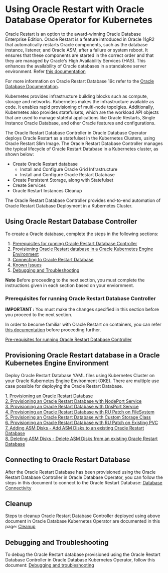 # Using Oracle Restart with Oracle Database Operator for Kubernetes

Oracle Restart is an option to the award-winning Oracle Database Enterprise Edition. Oracle Restart is a feature introduced in Oracle 11gR2 that automatically restarts Oracle components, such as the database instance, listener, and Oracle ASM, after a failure or system reboot. It ensures that these components are started in the correct order and that they are managed by Oracle's High Availability Services (HAS). This enhances the availability of Oracle databases in a standalone server environment. Refer [this documentation](https://docs.oracle.com/cd/E18283_01/server.112/e17120/restart001.htm)

For more information on Oracle Restart Database 19c refer to the [Oracle Database Documentation](http://docs.oracle.com/en/database/).

Kubernetes provides infrastructure building blocks such as compute, storage and networks. Kubernetes makes the infrastructure available as code. It enables rapid provisioning of multi-node topolgies. Additionally, Kubernetes also provides statefulsets, which are the workload API objects that are used to manage stateful applications like Oracle Restarts, Single Instance Oracle Database, and other Oracle features and configurations.

The Oracle Restart Database Controller in Oracle Database Operator deploys Oracle Restart as a statefulset in the Kubernetes Clusters, using Oracle Restart Slim Image. The Oracle Restart Database Controller manages the typical lifecycle of Oracle Restart Database in a Kubernetes cluster, as shown below:

* Create Oracle Restart database
  * Install and Configure Oracle Grid Infrastructure
  * Install and Configure Oracle Restart Database
* Create Persistent Storage, along with Statefulset
* Create Services
* Oracle Restart Instances Cleanup

The Oracle Restart Database Controller provides end-to-end automation of Oracle Restart Database Deployment in a Kubernetes Cluster.

## Using Oracle Restart Database Controller

To create a Oracle database, complete the steps in the following sections:

1. [Prerequisites for running Oracle Restart Database Controller](#prerequisites-for-running-oracle-restart-database-controller)  
2. [Provisioning Oracle Restart database in a Oracle Kubernetes Engine Environment](#provisioning-oracle-restart-database-in-a-oracle-kubernetes-engine-environment)
3. [Connecting to Oracle Restart Database](#connecting-to-oracle-restart-database)
4. [Known Issues](#known-issues)
5. [Debugging and Troubleshooting](#debugging-and-troubleshooting)

**Note** Before proceeding to the next section, you must complete the instructions given in each section based on your enviornment.

### Prerequisites for running Oracle Restart Database Controller

**IMPORTANT :** You must make the changes specified in this section before you proceed to the next section.

In order to become familiar with Oracle Restart on containers, you can refer [this documentation](https://github.com/oracle/docker-images/blob/main/OracleDatabase/RAC/OracleRealApplicationClusters/docs/orestart/README.md) before proceeding further.

[Pre-requisites for running Oracle Restart Database Controller](./provisioning/prerequisites_oracle_restart_db.md)

## Provisioning Oracle Restart database in a Oracle Kubernetes Engine Environment

Deploy Oracle Restart Database YAML files using Kubernetes Cluster on your Oracle Kubernetes Engine Environment (OKE). There are multiple use case possible for deploying the Oracle Restart Database.

[1. Provisioning an Oracle Restart Database](./provisioning/provisioning_oracle_restart_db.md)  
[2. Provisioning an Oracle Restart Database with NodePort Service](./provisioning/provisioning_oracle_restart_db_nodeport.md)  
[3. Provisioning an Oracle Restart Database with OnsPort Service](./provisioning/provisioning_oracle_restart_db_onsport.md)  
[4. Provisioning an Oracle Restart Database with RU Patch on FileSystem](./provisioning/provisioning_oracle_restart_db_rupatch.md)  
[5. Provisioning an Oracle Restart Database with Custom Storage Class](./provisioning/provisioning_oracle_restart_storage_class.md)  
[6. Provisioning an Oracle Restart Database with RU Patch on Existing PVC](./provisioning/provisioning_oracle_restart_rupatch_pvc.md)  
[7. Adding ASM Disks - Add ASM Disks to an existing Oracle Restart Database](./provisioning/add_asm_disk_to_an_existing_restart_database.md)  
[8. Deleting ASM Disks - Delete ASM Disks from an existing Oracle Restart Database](./provisioning/delete_asm_disks_from_an_existing_restart_database.md)

## Connecting to Oracle Restart Database

After the Oracle Restart Database has been provisioned using the Oracle Restart Database Controller in Oracle Database Operator, you can follow the steps in this document to connect to the Oracle Restart Database: [Database Connectivity](./provisioning/database_connection.md)

## Cleanup

Steps to cleanup Oracle Restart Database Controller deployed using above document in Oracle Database Kubernetes Operator are documented in this page: [Cleanup](./provisioning/cleanup.md)


## Debugging and Troubleshooting

To debug the Oracle Restart database provisioned using the Oracle Restart Database Controller in Oracle Database Kubernetes Operator, follow this document: [Debugging and troubleshooting](./provisioning/debugging.md)